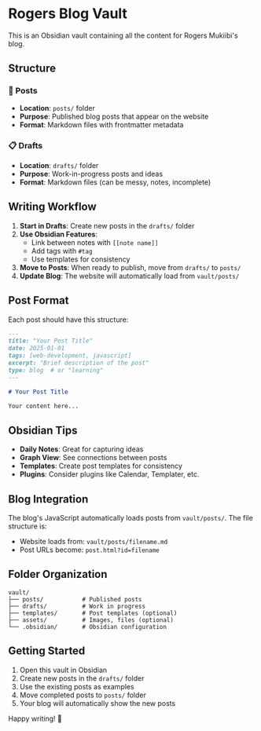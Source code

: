# Rogers Blog Vault

This is an Obsidian vault containing all the content for Rogers Mukiibi's blog.

## Structure

### 📝 Posts
- **Location**: `posts/` folder
- **Purpose**: Published blog posts that appear on the website
- **Format**: Markdown files with frontmatter metadata

### 📋 Drafts
- **Location**: `drafts/` folder  
- **Purpose**: Work-in-progress posts and ideas
- **Format**: Markdown files (can be messy, notes, incomplete)

## Writing Workflow

1. **Start in Drafts**: Create new posts in the `drafts/` folder
2. **Use Obsidian Features**: 
   - Link between notes with `[[note name]]`
   - Add tags with `#tag`
   - Use templates for consistency
3. **Move to Posts**: When ready to publish, move from `drafts/` to `posts/`
4. **Update Blog**: The website will automatically load from `vault/posts/`

## Post Format

Each post should have this structure:

```markdown
---
title: "Your Post Title"
date: 2025-01-01
tags: [web-development, javascript]
excerpt: "Brief description of the post"
type: blog  # or "learning"
---

# Your Post Title

Your content here...
```

## Obsidian Tips

- **Daily Notes**: Great for capturing ideas
- **Graph View**: See connections between posts
- **Templates**: Create post templates for consistency
- **Plugins**: Consider plugins like Calendar, Templater, etc.

## Blog Integration

The blog's JavaScript automatically loads posts from `vault/posts/`. The file structure is:
- Website loads from: `vault/posts/filename.md`
- Post URLs become: `post.html?id=filename`

## Folder Organization

```
vault/
├── posts/           # Published posts
├── drafts/          # Work in progress
├── templates/       # Post templates (optional)
├── assets/          # Images, files (optional)
└── .obsidian/       # Obsidian configuration
```

## Getting Started

1. Open this vault in Obsidian
2. Create new posts in the `drafts/` folder
3. Use the existing posts as examples
4. Move completed posts to `posts/` folder
5. Your blog will automatically show the new posts

Happy writing! 🚀
